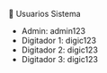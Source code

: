 
📌 Usuarios Sistema

- Admin: admin123
- Digitador 1: digic123
- Digitador 2: digic123
- Digitador 3: digic123